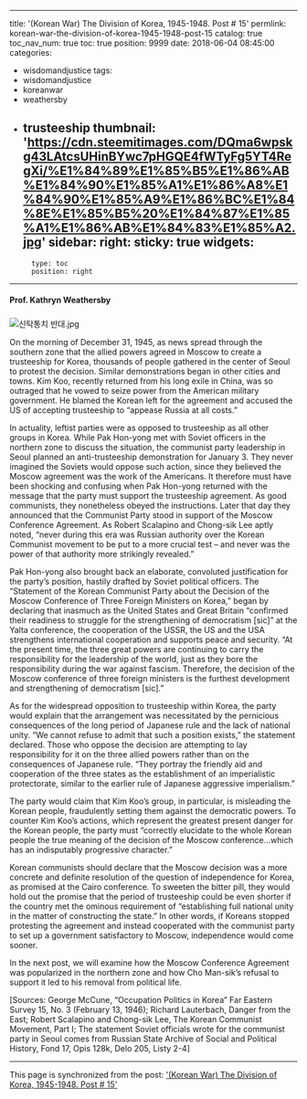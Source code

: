 
---
title: '(Korean War) The Division of Korea, 1945-1948. Post # 15'
permlink: korean-war-the-division-of-korea-1945-1948-post-15
catalog: true
toc_nav_num: true
toc: true
position: 9999
date: 2018-06-04 08:45:00
categories:
- wisdomandjustice
tags:
- wisdomandjustice
- koreanwar
- weathersby
- trusteeship
thumbnail: 'https://cdn.steemitimages.com/DQma6wpskg43LAtcsUHinBYwc7pHGQE4fWTyFg5YT4RegXi/%E1%84%89%E1%85%B5%E1%86%AB%E1%84%90%E1%85%A1%E1%86%A8%E1%84%90%E1%85%A9%E1%86%BC%E1%84%8E%E1%85%B5%20%E1%84%87%E1%85%A1%E1%86%AB%E1%84%83%E1%85%A2.jpg'
sidebar:
    right:
        sticky: true
widgets:
    -
        type: toc
        position: right
---


#### Prof. Kathryn Weathersby

### 

![신탁통치 반대.jpg](https://cdn.steemitimages.com/DQma6wpskg43LAtcsUHinBYwc7pHGQE4fWTyFg5YT4RegXi/%E1%84%89%E1%85%B5%E1%86%AB%E1%84%90%E1%85%A1%E1%86%A8%E1%84%90%E1%85%A9%E1%86%BC%E1%84%8E%E1%85%B5%20%E1%84%87%E1%85%A1%E1%86%AB%E1%84%83%E1%85%A2.jpg)

On the morning of December 31, 1945, as news spread through the southern zone that the allied powers agreed in Moscow to create a trusteeship for Korea, thousands of people gathered in the center of Seoul to protest the decision. Similar demonstrations began in other cities and towns. Kim Koo, recently returned from his long exile in China, was so outraged that he vowed to seize power from the American military government. He blamed the Korean left for the agreement and accused the US of accepting trusteeship to “appease Russia at all costs.”

In actuality, leftist parties were as opposed to trusteeship as all other groups in Korea. While Pak Hon-yong met with Soviet officers in the northern zone to discuss the situation, the communist party leadership in Seoul planned an anti-trusteeship demonstration for January 3. They never imagined the Soviets would oppose such action, since they believed the Moscow agreement was the work of the Americans. It therefore must have been shocking and confusing when Pak Hon-yong returned with the message that the party must support the trusteeship agreement. As good communists, they nonetheless obeyed the instructions. Later that day they announced that the Communist Party stood in support of the Moscow Conference Agreement. As Robert Scalapino and Chong-sik Lee aptly noted, “never during this era was Russian authority over the Korean Communist movement to be put to a more crucial test – and never was the power of that authority more strikingly revealed.”

Pak Hon-yong also brought back an elaborate, convoluted justification for the party’s position, hastily drafted by Soviet political officers. The “Statement of the Korean Communist Party about the Decision of the Moscow Conference of Three Foreign Ministers on Korea,” began by declaring that inasmuch as the United States and Great Britain “confirmed their readiness to struggle for the strengthening of democratism [sic]” at the Yalta conference, the cooperation of the USSR, the US and the USA strengthens international cooperation and supports peace and security. “At the present time, the three great powers are continuing to carry the responsibility for the leadership of the world, just as they bore the responsibility during the war against fascism. Therefore, the decision of the Moscow conference of three foreign ministers is the furthest development and strengthening of democratism [sic].”

As for the widespread opposition to trusteeship within Korea, the party would explain that the arrangement was necessitated by the pernicious consequences of the long period of Japanese rule and the lack of national unity. “We cannot refuse to admit that such a position exists,” the statement declared. Those who oppose the decision are attempting to lay responsibility for it on the three allied powers rather than on the consequences of Japanese rule. “They portray the friendly aid and cooperation of the three states as the establishment of an imperialistic protectorate, similar to the earlier rule of Japanese aggressive imperialism.” 

The party would claim that Kim Koo’s group, in particular, is misleading the Korean people, fraudulently setting them against the democratic powers. To counter Kim Koo’s actions, which represent the greatest present danger for the Korean people, the party must “correctly elucidate to the whole Korean people the true meaning of the decision of the Moscow conference…which has an indisputably progressive character.”

Korean communists should declare that the Moscow decision was a more concrete and definite resolution of the question of independence for Korea, as promised at the Cairo conference. To sweeten the bitter pill, they would hold out the promise that the period of trusteeship could be even shorter if the country met the ominous requirement of “establishing full national unity in the matter of constructing the state.” In other words, if Koreans stopped protesting the agreement and instead cooperated with the communist party to set up a government satisfactory to Moscow, independence would come sooner.

In the next post, we will examine how the Moscow Conference Agreement was popularized in the northern zone and how Cho Man-sik’s refusal to support it led to his removal from political life.

[Sources: George McCune, “Occupation Politics in Korea” Far Eastern Survey 15, No. 3 (February 13, 1946); Richard Lauterbach, Danger from the East; Robert Scalapino and Chong-sik Lee, The Korean Communist Movement, Part I; The statement Soviet officials wrote for the communist party in Seoul comes from Russian State Archive of Social and Political History, Fond 17, Opis 128k, Delo 205, Listy 2-4]

- - -

This page is synchronized from the post: ['(Korean War) The Division of Korea, 1945-1948. Post # 15'](https://steemit.com/@wisdomandjustice/korean-war-the-division-of-korea-1945-1948-post-15)
